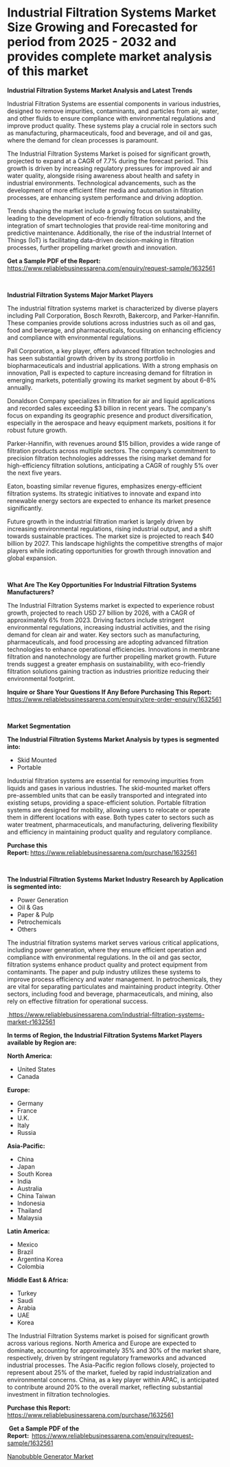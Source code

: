 <p><h1>Industrial Filtration Systems Market Size Growing and Forecasted for period from 2025 - 2032 and provides complete market analysis of this market</h1></p><p><strong>Industrial Filtration Systems Market Analysis and Latest Trends</strong></p>
<p><p>Industrial Filtration Systems are essential components in various industries, designed to remove impurities, contaminants, and particles from air, water, and other fluids to ensure compliance with environmental regulations and improve product quality. These systems play a crucial role in sectors such as manufacturing, pharmaceuticals, food and beverage, and oil and gas, where the demand for clean processes is paramount.</p><p>The Industrial Filtration Systems Market is poised for significant growth, projected to expand at a CAGR of 7.7% during the forecast period. This growth is driven by increasing regulatory pressures for improved air and water quality, alongside rising awareness about health and safety in industrial environments. Technological advancements, such as the development of more efficient filter media and automation in filtration processes, are enhancing system performance and driving adoption.</p><p>Trends shaping the market include a growing focus on sustainability, leading to the development of eco-friendly filtration solutions, and the integration of smart technologies that provide real-time monitoring and predictive maintenance. Additionally, the rise of the industrial Internet of Things (IoT) is facilitating data-driven decision-making in filtration processes, further propelling market growth and innovation.</p></p>
<p><strong>Get a Sample PDF of the Report:&nbsp;</strong> <a href="https://www.reliablebusinessarena.com/enquiry/request-sample/1632561?utm_campaign=3498&utm_medium=2&utm_source=Github&utm_content=ia&utm_term=10042025&utm_id=industrial-filtration-systems">https://www.reliablebusinessarena.com/enquiry/request-sample/1632561</a></p>
<p>&nbsp;</p>
<p><strong>Industrial Filtration Systems Major Market Players</strong></p>
<p><p>The industrial filtration systems market is characterized by diverse players including Pall Corporation, Bosch Rexroth, Bakercorp, and Parker-Hannifin. These companies provide solutions across industries such as oil and gas, food and beverage, and pharmaceuticals, focusing on enhancing efficiency and compliance with environmental regulations.</p><p>Pall Corporation, a key player, offers advanced filtration technologies and has seen substantial growth driven by its strong portfolio in biopharmaceuticals and industrial applications. With a strong emphasis on innovation, Pall is expected to capture increasing demand for filtration in emerging markets, potentially growing its market segment by about 6–8% annually.</p><p>Donaldson Company specializes in filtration for air and liquid applications and recorded sales exceeding $3 billion in recent years. The company's focus on expanding its geographic presence and product diversification, especially in the aerospace and heavy equipment markets, positions it for robust future growth.</p><p>Parker-Hannifin, with revenues around $15 billion, provides a wide range of filtration products across multiple sectors. The company’s commitment to precision filtration technologies addresses the rising market demand for high-efficiency filtration solutions, anticipating a CAGR of roughly 5% over the next five years.</p><p>Eaton, boasting similar revenue figures, emphasizes energy-efficient filtration systems. Its strategic initiatives to innovate and expand into renewable energy sectors are expected to enhance its market presence significantly.</p><p>Future growth in the industrial filtration market is largely driven by increasing environmental regulations, rising industrial output, and a shift towards sustainable practices. The market size is projected to reach $40 billion by 2027. This landscape highlights the competitive strengths of major players while indicating opportunities for growth through innovation and global expansion.</p></p>
<p>&nbsp;</p>
<p><strong>What Are The Key Opportunities For Industrial Filtration Systems Manufacturers?</strong></p>
<p><p>The Industrial Filtration Systems market is expected to experience robust growth, projected to reach USD 27 billion by 2026, with a CAGR of approximately 6% from 2023. Driving factors include stringent environmental regulations, increasing industrial activities, and the rising demand for clean air and water. Key sectors such as manufacturing, pharmaceuticals, and food processing are adopting advanced filtration technologies to enhance operational efficiencies. Innovations in membrane filtration and nanotechnology are further propelling market growth. Future trends suggest a greater emphasis on sustainability, with eco-friendly filtration solutions gaining traction as industries prioritize reducing their environmental footprint.</p></p>
<p><strong>Inquire or Share Your Questions If Any Before Purchasing This Report:</strong> <a href="https://www.reliablebusinessarena.com/enquiry/pre-order-enquiry/1632561?utm_campaign=3498&utm_medium=2&utm_source=Github&utm_content=ia&utm_term=10042025&utm_id=industrial-filtration-systems">https://www.reliablebusinessarena.com/enquiry/pre-order-enquiry/1632561</a></p>
<p>&nbsp;</p>
<p><strong>Market Segmentation</strong></p>
<p><strong>The Industrial Filtration Systems Market Analysis by types is segmented into:</strong></p>
<p><ul><li>Skid Mounted</li><li>Portable</li></ul></p>
<p><p>Industrial filtration systems are essential for removing impurities from liquids and gases in various industries. The skid-mounted market offers pre-assembled units that can be easily transported and integrated into existing setups, providing a space-efficient solution. Portable filtration systems are designed for mobility, allowing users to relocate or operate them in different locations with ease. Both types cater to sectors such as water treatment, pharmaceuticals, and manufacturing, delivering flexibility and efficiency in maintaining product quality and regulatory compliance.</p></p>
<p><strong>Purchase this Report:&nbsp;</strong><a href="https://www.reliablebusinessarena.com/purchase/1632561?utm_campaign=3498&utm_medium=2&utm_source=Github&utm_content=ia&utm_term=10042025&utm_id=industrial-filtration-systems">https://www.reliablebusinessarena.com/purchase/1632561</a></p>
<p>&nbsp;</p>
<p><strong>The Industrial Filtration Systems Market Industry Research by Application is segmented into:</strong></p>
<p><ul><li>Power Generation</li><li>Oil & Gas</li><li>Paper & Pulp</li><li>Petrochemicals</li><li>Others</li></ul></p>
<p><p>The industrial filtration systems market serves various critical applications, including power generation, where they ensure efficient operation and compliance with environmental regulations. In the oil and gas sector, filtration systems enhance product quality and protect equipment from contaminants. The paper and pulp industry utilizes these systems to improve process efficiency and water management. In petrochemicals, they are vital for separating particulates and maintaining product integrity. Other sectors, including food and beverage, pharmaceuticals, and mining, also rely on effective filtration for operational success.</p></p>
<p><a href="https://www.reliablebusinessarena.com/industrial-filtration-systems-market-r1632561?utm_campaign=3498&utm_medium=2&utm_source=Github&utm_content=ia&utm_term=10042025&utm_id=industrial-filtration-systems">&nbsp;https://www.reliablebusinessarena.com/industrial-filtration-systems-market-r1632561</a></p>
<p><strong>In terms of Region, the Industrial Filtration Systems Market Players available by Region are:</strong></p>
<p>
    <p> <strong> North America: </strong>
        <ul>
            <li>United States</li>
            <li>Canada</li>
        </ul>
        </p> 
    <p> <strong> Europe: </strong>
        <ul>
            <li>Germany</li>
            <li>France</li>
            <li>U.K.</li>
            <li>Italy</li>
            <li>Russia</li>
        </ul>
        </p> 
    <p> <strong> Asia-Pacific: </strong>
        <ul>
            <li>China</li>
            <li>Japan</li>
            <li>South Korea</li>
            <li>India</li>
            <li>Australia</li>
            <li>China Taiwan</li>
            <li>Indonesia</li>
            <li>Thailand</li>
            <li>Malaysia</li>
        </ul>
        </p> 
    <p> <strong> Latin America: </strong>
        <ul>
            <li>Mexico</li>
            <li>Brazil</li>
            <li>Argentina Korea</li>
            <li>Colombia</li>
        </ul>
        </p> 
    <p> <strong> Middle East & Africa: </strong>
        <ul>
            <li>Turkey</li>
            <li>Saudi</li>
            <li>Arabia</li>
            <li>UAE</li>
            <li>Korea</li>
        </ul>
    </p>
    </p>
<p><p>The Industrial Filtration Systems market is poised for significant growth across various regions. North America and Europe are expected to dominate, accounting for approximately 35% and 30% of the market share, respectively, driven by stringent regulatory frameworks and advanced industrial processes. The Asia-Pacific region follows closely, projected to represent about 25% of the market, fueled by rapid industrialization and environmental concerns. China, as a key player within APAC, is anticipated to contribute around 20% to the overall market, reflecting substantial investment in filtration technologies.</p></p>
<p><strong>Purchase this Report: </strong><a href="https://www.reliablebusinessarena.com/purchase/1632561?utm_campaign=3498&utm_medium=2&utm_source=Github&utm_content=ia&utm_term=10042025&utm_id=industrial-filtration-systems">https://www.reliablebusinessarena.com/purchase/1632561</a></p>
<p>&nbsp;<strong>Get a Sample PDF of the Report:&nbsp;&nbsp;</strong><a href="https://www.reliablebusinessarena.com/enquiry/request-sample/1632561?utm_campaign=3498&utm_medium=2&utm_source=Github&utm_content=ia&utm_term=10042025&utm_id=industrial-filtration-systems">https://www.reliablebusinessarena.com/enquiry/request-sample/1632561</a></p>
<p><strong></strong></p>
<p><p><a href="https://github.com/gullattedenna/Market-Research-Report-List-1/blob/main/nanobubble-generator-market.md?utm_campaign=3498&utm_medium=2&utm_source=Github&utm_content=ia&utm_term=10042025&utm_id=industrial-filtration-systems">Nanobubble Generator Market</a></p></p>